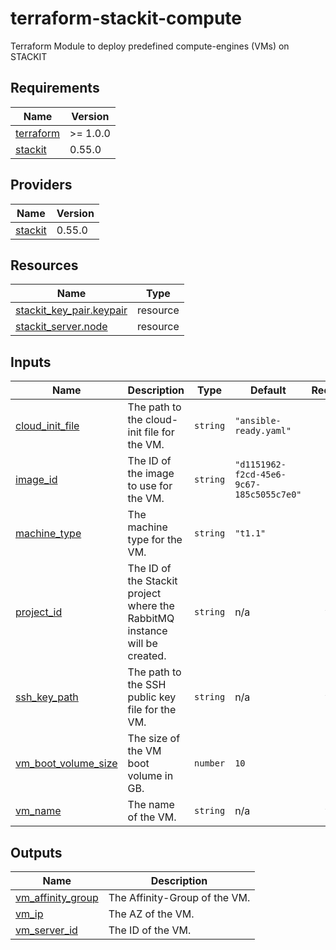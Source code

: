<!-- BEGIN_TF_DOCS -->
# terraform-stackit-compute

Terraform Module to deploy predefined compute-engines (VMs) on STACKIT

## Requirements

| Name | Version |
|------|---------|
| <a name="requirement_terraform"></a> [terraform](#requirement\_terraform) | >= 1.0.0 |
| <a name="requirement_stackit"></a> [stackit](#requirement\_stackit) | 0.55.0 |

## Providers

| Name | Version |
|------|---------|
| <a name="provider_stackit"></a> [stackit](#provider\_stackit) | 0.55.0 |

## Resources

| Name | Type |
|------|------|
| [stackit_key_pair.keypair](https://registry.terraform.io/providers/stackitcloud/stackit/0.55.0/docs/resources/key_pair) | resource |
| [stackit_server.node](https://registry.terraform.io/providers/stackitcloud/stackit/0.55.0/docs/resources/server) | resource |

## Inputs

| Name | Description | Type | Default | Required |
|------|-------------|------|---------|:--------:|
| <a name="input_cloud_init_file"></a> [cloud\_init\_file](#input\_cloud\_init\_file) | The path to the cloud-init file for the VM. | `string` | `"ansible-ready.yaml"` | no |
| <a name="input_image_id"></a> [image\_id](#input\_image\_id) | The ID of the image to use for the VM. | `string` | `"d1151962-f2cd-45e6-9c67-185c5055c7e0"` | no |
| <a name="input_machine_type"></a> [machine\_type](#input\_machine\_type) | The machine type for the VM. | `string` | `"t1.1"` | no |
| <a name="input_project_id"></a> [project\_id](#input\_project\_id) | The ID of the Stackit project where the RabbitMQ instance will be created. | `string` | n/a | yes |
| <a name="input_ssh_key_path"></a> [ssh\_key\_path](#input\_ssh\_key\_path) | The path to the SSH public key file for the VM. | `string` | n/a | yes |
| <a name="input_vm_boot_volume_size"></a> [vm\_boot\_volume\_size](#input\_vm\_boot\_volume\_size) | The size of the VM boot volume in GB. | `number` | `10` | no |
| <a name="input_vm_name"></a> [vm\_name](#input\_vm\_name) | The name of the VM. | `string` | n/a | yes |

## Outputs

| Name | Description |
|------|-------------|
| <a name="output_vm_affinity_group"></a> [vm\_affinity\_group](#output\_vm\_affinity\_group) | The Affinity-Group of the VM. |
| <a name="output_vm_ip"></a> [vm\_ip](#output\_vm\_ip) | The AZ of the VM. |
| <a name="output_vm_server_id"></a> [vm\_server\_id](#output\_vm\_server\_id) | The ID of the VM. |
<!-- END_TF_DOCS -->